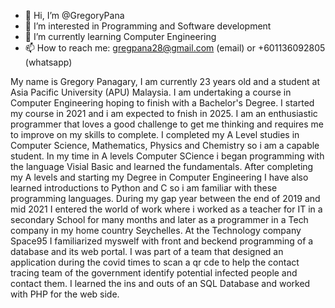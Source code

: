 - 👋 Hi, I’m @GregoryPana
- 👀 I’m interested in Programming and Software development
- 🌱 I’m currently learning Computer Engineering
- 📫 How to reach me: gregpana28@gmail.com (email) or +601136092805 (whatsapp)

<!---
GregoryPana/GregoryPana is a ✨ special ✨ repository because its `README.md` (this file) appears on your GitHub profile.
You can click the Preview link to take a look at your changes.
--->

My name is Gregory Panagary, I am currently 23 years old and a student at Asia Pacific University (APU) Malaysia. I am undertaking a course in Computer Engineering hoping to finish with a Bachelor's Degree.
I started my course in 2021 and i am expected to fnish in 2025. I am an enthusiastic programmer that loves a good challenge to get me thinking and requires me to improve on my skills to complete.
I completed my A Level studies in Computer Science, Mathematics, Physics and Chemistry so i am a capable student. In my time in A levels Computer SCience i began programming with the language Visial Basic and learned the fundamentals. After completing my A levels and starting my Degree in Computer Engineering I have also learned introductions to Python and C so i am familiar with these programming languages. During my gap year between the end of 2019 and mid 2021 I entered the world of work where i worked as a teacher for IT in a secondary School for many months and later as a programmer in a Tech company in my home country Seychelles.
At the Technology company Space95 I familiarized myswelf with front and beckend programming of a database and its web portal. I was part of a team that designed an application during the covid times to scan a qr cde to help the contact tracing team of the government identify potential infected people and contact them. I learned the ins and outs of an SQL Database and worked with PHP for the web side.
